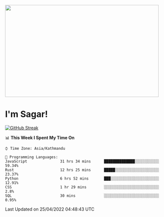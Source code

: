 
<img src="https://media.giphy.com/media/3ornk57KwDXf81rjWM/giphy.gif" width="500" height="300" frameBorder="0" class="giphy-embed" allowFullScreen></img>

#   I'm Sagar!
[![GitHub Streak](https://github-readme-streak-stats.herokuapp.com/?user=sgr2848)](https://git.io/streak-stats)
<!--START_SECTION:waka-->
📊 **This Week I Spent My Time On** 

```text
⌚︎ Time Zone: Asia/Kathmandu

💬 Programming Languages: 
JavaScript               31 hrs 34 mins      ██████████████░░░░░░░░░░░   59.34% 
Rust                     12 hrs 25 mins      █████░░░░░░░░░░░░░░░░░░░░   23.37% 
Python                   6 hrs 52 mins       ███░░░░░░░░░░░░░░░░░░░░░░   12.91% 
CSS                      1 hr 29 mins        ░░░░░░░░░░░░░░░░░░░░░░░░░   2.8% 
SQL                      30 mins             ░░░░░░░░░░░░░░░░░░░░░░░░░   0.95%

```


 Last Updated on 25/04/2022 04:48:43 UTC
<!--END_SECTION:waka-->
